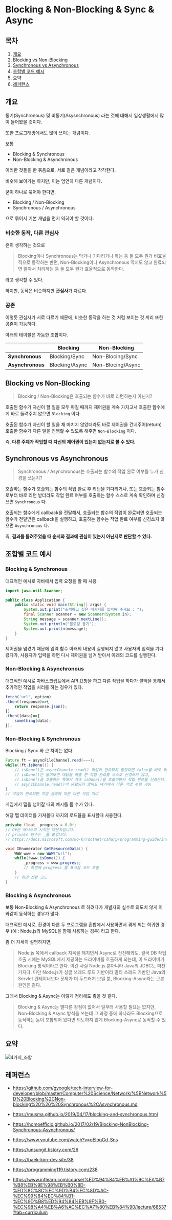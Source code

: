 # Blocking & Non-Blocking & Sync & Async

## 목차

1. [개요](#개요)
2. [Blocking vs Non-Blocking](#Blocking-vs-Non-Blocking)
3. [Synchronous vs Asynchronous](#Synchronous-vs-Asynchronous)
4. [조합별 코드 예시](#조합별-코드-예시)
5. [요약](#요약)
6. [레퍼런스](#레퍼런스)

## 개요

동기(Synchronous) 및 비동기(Asysnchronous) 라는 것에 대해서 일상생활에서 많이 들어봤을 것이다.

또한 프로그래밍에서도 많이 쓰이는 개념이다.

보통

- Blocking & Synchronous
- Non-Blocking & Asynchronous

이러한 것들을 한 묶음으로, 서로 같은 개념이라고 착각한다.

비슷해 보이기는 하지만, 이는 엄연히 다른 개념이다.

굳이 하나로 묶어야 한다면,

- Blocking / Non-Blocking
- Synchronous / Asynchronous

으로 묶어서 기본 개념을 먼저 익혀야 할 것이다.

### 비슷한 동작, 다른 관심사

흔히 생각하는 것으로

> Blocking이나 Synchronous는 막거나 기다리거나 하는 등 둘 모두 뭔가 비효율적으로 동작하는 반면, Non-Blocking이나 Asynchronous 막지도 않고 완료되면 알아서 처리하는 등 둘 모두 뭔가 효율적으로 동작한다.

라고 생각할 수 있다.

하지만, 동작은 비슷하지만 **관심사**가 다르다.

### 공존

이렇듯 관심사가 서로 다르기 때문에, 비슷한 동작을 하는 것 처럼 보이는 것 끼리 또한 공존이 가능하다.

아래의 테이블은 가능한 조합이다.

|                  | **Blocking**   | **Non-Blocking**  |
| ---------------- | -------------- | ----------------- |
| **Synchronous**  | Blocking/Sync  | Non-Blocing/Sync  |
| **Asynchronous** | Blocking/Async | Non-Blocing/Async |

## Blocking vs Non-Blocking

> Blocking / Non-Blocking은 호출되는 함수가 바로 리턴하는지 아닌지?

호출된 함수가 자신이 할 일을 모두 마칠 때까지 제어권을 계속 가지고서 호출한 함수에게 바로 돌려주지 않으면 `Blocking` 이다.

호출된 함수가 자신이 할 일을 채 마치지 않았더라도 바로 제어권을 건네주어(return) 호출한 함수가 다른 일을 진행할 수 있도록 해주면 `Non-Blocking` 이다.

즉, **다른 주체가 작업할 때 자신의 제어권이 있는지 없는지로 볼 수 있다.**

## Synchronous vs Asynchronous

> Synchronous / Asynchronous는 호출되는 함수의 작업 완료 여부를 누가 신경을 쓰는지?

호출하는 함수가 호출되는 함수의 작업 완료 후 리턴을 기다리거나, 또는 호출되는 함수로부터 바로 리턴 받더라도 작업 완료 여부를 호출하는 함수 스스로 계속 확인하며 신경쓰면 `Synchronous` 다.

호출되는 함수에게 callback을 전달해서, 호출되는 함수의 작업이 완료되면 호출되는 함수가 전달받은 callback을 실행하고, 호출하는 함수는 작업 완료 여부를 신경쓰지 않으면 `Asynchronous` 다.

즉, **결과를 돌려주었을 때 순서와 결과에 관심이 있는지 아닌지로 판단할 수 있다.**

## 조합별 코드 예시

### Blocking & Synchronous

대표적인 예시로 자바에서 입력 요청을 할 때 사용

```java
import java.util.Scanner;

public class Application {
    public static void main(String[] args) {
        System.out.print("출력하고 싶은 메시지를 입력해 주세요 : ");
        final Scanner scanner = new Scanner(System.in);
        String message = scanner.nextLine();
        System.out.println("블로킹 동기");
        System.out.println(message);
    }
}
```

제어권을 넘겼기 때문에 입력 함수 아래의 내용이 실행되지 않고 사용자의 입력을 기다렸다가, 사용자가 입력을 하면 다시 제어권을 넘겨 받아서 아래의 코드를 실행한다.

### Non-Blocking & Asynchronous

대표적인 예시로 자바스크립트에서 API 요청을 하고 다른 작업을 하다가 콜백을 통해서 추가적인 작업을 처리를 하는 경우가 있다.

```javascript
fetch('url', option)
.then((response)=>{
    return response.json();
})
.then((data)=>{
    something(data);
});
```

### Non-Blocking & Synchronous

Blocking / Sync 와 큰 차이는 없다.

```java
Future ft = asyncFileChannel.read(~~~);
while(!ft.isDone()) {
    // isDone()은 asyncChannle.read() 작업이 완료되지 않았다면 false를 바로 리턴해준다.
    // isDone()은 물어보면 대답을 해줄 뿐 작업 완료를 스스로 신경쓰지 않고,
    // isDone()을 호출하는 쪽에서 계속 isDone()을 호출하면서 작업 완료를 신경쓴다.
    // asyncChannle.read()이 완료되지 않아도 여기에서 다른 작업 수행 가능 
}
// 작업이 완료되면 작업 결과에 따른 다른 작업 처리
```

게임에서 맵을 넘어갈 때의 예시를 들 수가 있다.

해당 맵 데이터를 가져올때 까지의 로드율을 표시할때 사용한다.

```c#
private float _progress = 0.0f;
// C#은 메서드의 시작은 대문자입니다.
// private 변수는 _를 붙입니다.
// https://docs.microsoft.com/ko-kr/dotnet/csharp/programming-guide/inside-a-program/coding-conventions

void IEnumerator GetResourceData() {
    WWW www = new WWW("url");
    while(!www.isDone()) {
        _progress = www.progress;
        // 화면에 progress 를 표시할 코드 호출
    }
    // 화면 전환 코드
}
```

### Blocking & Asynchronous

보통 Non-Blocking & Asynchronous 로 하려다가 개발자의 실수로 의도치 않게 이와같이 동작하는 경우가 많다.

대표적인 예시로, 환경이 다른 두 프로그램을 혼합에서 사용하면서 겪게 되는 희귀한 경우 (예 : Node.js와 MySQL을 함께 사용하는 경우) 라고 한다.

좀 더 자세히 설명하자면,

> Node.js 쪽에서 callback 지옥을 헤치면서 Async로 전진해와도, 결국 DB 작업 호출 시에는 MySQL에서 제공하는 드라이버를 호출하게 되는데, 이 드라이버가 Blocking 방식이라고 한다.
이건 사실 Node.js 뿐아니라 Java의 JDBC도 마찬가지다. 다만 Node.js가 싱글 쓰레드 루프 기반이라 멀티 쓰레드 기반인 Java의 Servlet 컨테이너보다 문제가 더 두드러져 보일 뿐, Blocking-Async라는 근본 원인은 같다.

그래서 Blocking & Async는 이렇게 정리해도 좋을 것 같다.

> Blocking & Async는 별다른 장점이 없어서 일부러 사용할 필요는 없지만, Non-Blocking & Async 방식을 쓰는데 그 과정 중에 하나라도 Blocking으로 동작하는 놈이 포함되어 있다면 의도하지 않게 Blocking-Async로 동작할 수 있다.

## 요약

![4가지_조합](https://camo.githubusercontent.com/b7b28ae739c50d5ed8a4594f52f24e671aeeae234befd0991e5230561ba303bf/68747470733a2f2f696d67312e6461756d63646e2e6e65742f7468756d622f523132383078302f3f73636f64653d6d746973746f72793226666e616d653d6874747073253341253246253246626c6f672e6b616b616f63646e2e6e6574253246646e25324664613530597a2532466274713044736a65345a562532466c47653848386e5a676442646746766f3749637a5330253246696d672e706e67)

## 레퍼런스

- https://github.com/gyoogle/tech-interview-for-developer/blob/master/Computer%20Science/Network/%5BNetwork%5D%20Blocking%2CNon-blocking%20%26%20Synchronous%2CAsynchronous.md

- https://musma.github.io/2019/04/17/blocking-and-synchronous.html

- https://homoefficio.github.io/2017/02/19/Blocking-NonBlocking-Synchronous-Asynchronous/

- https://www.youtube.com/watch?v=oEIoqGd-Sns

- https://unsungit.tistory.com/26

- https://baek-kim-dev.site/38

- https://programming119.tistory.com/238

- https://www.inflearn.com/course/%ED%94%84%EB%A1%9C%EA%B7%B8%EB%9E%98%EB%B0%8D-%ED%8C%8C%EC%9D%B4%EC%8D%AC-%EC%99%84%EC%84%B1-%EC%9D%B8%ED%94%84%EB%9F%B0-%EC%98%A4%EB%A6%AC%EC%A7%80%EB%84%90/lecture/68537?tab=curriculum